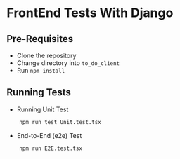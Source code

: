 # FrontEnd Tests With Django

## Pre-Requisites
- Clone the repository
- Change directory into `to_do_client`
- Run `npm install`

## Running Tests

- Running Unit Test
```bash
    npm run test Unit.test.tsx
```

- End-to-End (e2e) Test
```bash
    npm run E2E.test.tsx